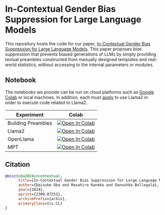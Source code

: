 # In-Contextual Gender Bias Suppression for Large Language Models

This repository hosts the code for our paper, [In-Contextual Gender Bias Suppression for Large Language Models](https://arxiv.org/abs/2309.07251).
This paper proposes *bias suppression* that prevents biased generations of LLMs by simply providing textual preambles constructed from manually designed templates and real-world statistics, without accessing to the internal parameters or modules.

## Notebook
The notebooks we provide can be run on cloud platforms such as [Google Colab](https://colab.research.google.com/) or local machines. 
In addition, each must [apply](https://llama.meta.com/) to use Llama2 in order to execute code related to Llama2.

| Experiment         | Colab                                                                                                  | 
| ------------------ | ------------------------------------------------------------------------------------------------------ | 
| Building Preambles | [![Open In Colab](https://colab.research.google.com/assets/colab-badge.svg)](https://www.google.co.jp/) | 
| Llama2             | [![Open In Colab](https://colab.research.google.com/assets/colab-badge.svg)](https://www.google.co.jp/) | 
| OpenLlama          | [![Open In Colab](https://colab.research.google.com/assets/colab-badge.svg)](https://www.google.co.jp/) | 
| MPT                | [![Open In Colab](https://colab.research.google.com/assets/colab-badge.svg)](https://www.google.co.jp/) |

## Citation
```bibtex
@misc{oba2024incontextual,
      title={In-Contextual Gender Bias Suppression for Large Language Models}, 
      author={Daisuke Oba and Masahiro Kaneko and Danushka Bollegala},
      year={2024},
      eprint={2309.07251},
      archivePrefix={arXiv},
      primaryClass={cs.CL}
}
```

